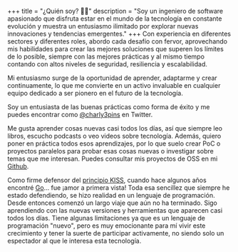 +++
title = "¿Quién soy? 🤷‍♂️"
description = "Soy un ingeniero de software apasionado que disfruta estar en el mundo de la tecnología en constante evolución y muestra un entusiasmo ilimitado por explorar nuevas innovaciones y tendencias emergentes."
+++
Con experiencia en diferentes sectores y diferentes roles, abordo cada desafío con fervor, aprovechando mis habilidades para crear las mejores soluciones que superen los límites de lo posible, siempre con las mejores prácticas y al mismo tiempo contando con altos niveles de seguridad, resiliencia y escalabilidad.

Mi entusiasmo surge de la oportunidad de aprender, adaptarme y crear continuamente, lo que me convierte en un activo invaluable en cualquier equipo dedicado a ser pionero en el futuro de la tecnología.

Soy un entusiasta de las buenas prácticas como forma de éxito y me puedes encontrar como [@charly3pins](https://twitter.com/charly3pins) en Twitter.

Me gusta aprender cosas nuevas casi todos los días, así que siempre leo libros, escucho podcasts o veo videos sobre tecnología. Además, quiero poner en práctica todos esos aprendizajes, por lo que suelo crear PoC o proyectos paralelos para probar esas cosas nuevas o investigar sobre temas que me interesan. Puedes consultar mis proyectos de OSS en mi [Github](https://github.com/charly3pins).

Como firme defensor del [principio KISS](https://es.wikipedia.org/wiki/Principio_KISS), cuando hace algunos años encontré [Go](https://golang.org/)... fue ¡amor a primera vista! Toda esa sencillez que siempre he estado defendiendo, se hizo realidad en un lenguaje de programación. Desde entonces comenzó un largo viaje que aún no ha terminado. Sigo aprendiendo con las nuevas versiones y herramientas que aparecen casi todos los días. Tiene algunas limitaciones ya que es un lenguaje de programación "nuevo", pero es muy emocionante para mí vivir este crecimiento y tener la suerte de participar activamente, no siendo solo un espectador al que le interesa esta tecnología.